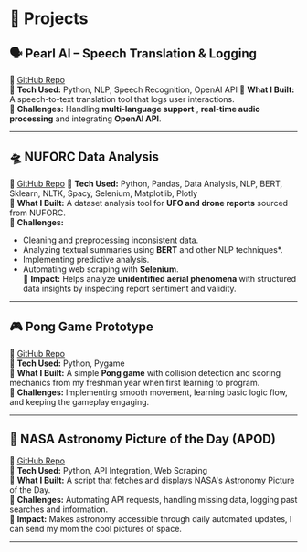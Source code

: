 # 🚀 Projects  

## 🗣️ **Pearl AI – Speech Translation & Logging**  
🔗 [GitHub Repo](https://github.com/michaelkennedy440/Pearl.AI)  
🔹 **Tech Used:** Python, NLP, Speech Recognition, OpenAI API 
🔹 **What I Built:** A speech-to-text translation tool that logs user interactions.  
🔹 **Challenges:** Handling **multi-language support** , **real-time audio processing** and integrating **OpenAI API**.  

---

## 🛸 **NUFORC Data Analysis**  
🔗 [GitHub Repo](https://github.com/michaelkennedy440/NUFORC_DataAnalysis)
🔹 **Tech Used:** Python, Pandas, Data Analysis, NLP, BERT, Sklearn, NLTK, Spacy, Selenium, Matplotlib, Plotly  
🔹 **What I Built:** A dataset analysis tool for **UFO and drone reports** sourced from NUFORC.  
🔹 **Challenges:**  
  - Cleaning and preprocessing inconsistent data.    
  - Analyzing textual summaries using **BERT** and other NLP techniques*.  
  - Implementing predictive analysis.  
  - Automating web scraping with **Selenium**.  
🔹 **Impact:** Helps analyze **unidentified aerial phenomena** with structured data insights by inspecting report sentiment and validity.  

---

## 🎮 **Pong Game Prototype**  
🔗 [GitHub Repo](https://github.com/michaelkennedy440/PONG)  
🔹 **Tech Used:** Python, Pygame  
🔹 **What I Built:** A simple **Pong game** with collision detection and scoring mechanics from my freshman year when first learning to program.  
🔹 **Challenges:** Implementing smooth movement, learning basic logic flow, and keeping the gameplay engaging.  

---

## 📡 **NASA Astronomy Picture of the Day (APOD)**  
🔗 [GitHub Repo](https://github.com/michaelkennedy440/APOD_Application)  
🔹 **Tech Used:** Python, API Integration, Web Scraping  
🔹 **What I Built:** A script that fetches and displays NASA's Astronomy Picture of the Day.  
🔹 **Challenges:** Automating API requests, handling missing data, logging past searches and information.  
🔹 **Impact:** Makes astronomy accessible through daily automated updates, I can send my mom the cool pictures of space.  

---


